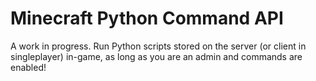 # Minecraft Python Command API
A work in progress. Run Python scripts stored on the server (or client in singleplayer) in-game, as long as you are an admin and commands are enabled!
